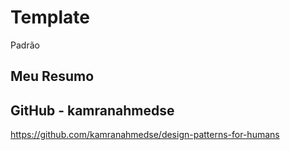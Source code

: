 # Template

Padrão 

## Meu Resumo


## GitHub - kamranahmedse

https://github.com/kamranahmedse/design-patterns-for-humans

